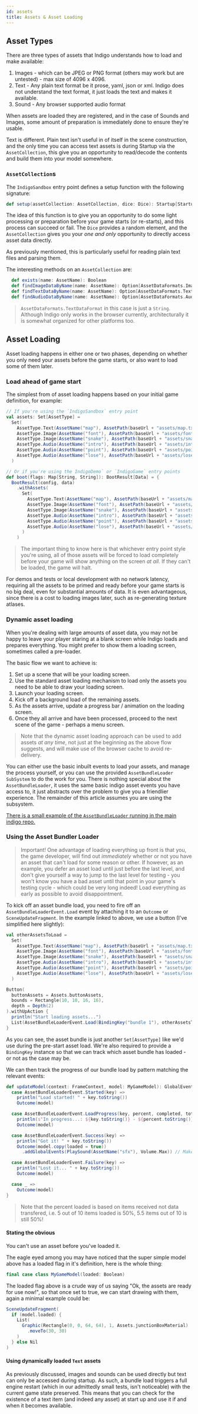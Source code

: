 ```yaml
---
id: assets
title: Assets & Asset Loading
---
```


## Asset Types

There are three types of assets that Indigo understands how to load and make available:

1. Images - which can be JPEG or PNG format (others may work but are untested) - max size of 4096 x 4096.
2. Text - Any plain text format be it prose, yaml, json or xml. Indigo does not understand the text format, it just loads the text and makes it available.
3. Sound - Any browser supported audio format

When assets are loaded they are registered, and in the case of Sounds and Images, some amount of preparation is immediately done to ensure they're usable.

Text is different. Plain text isn't useful in of itself in the scene construction, and the only time you can access text assets is during Startup via the `AssetCollection`, this give you an opportunity to read/decode the contents and build them into your model somewhere.

### `AssetCollection`s

The `IndigoSandbox` entry point defines a setup function with the following signature:

```scala
def setup(assetCollection: AssetCollection, dice: Dice): Startup[StartupErrors, StartupData]
```

The idea of this function is to give you an opportunity to do some light processing or preparation before your game starts (or re-starts), and this process can succeed or fail. The `Dice` provides a random element, and the `AssetCollection` gives you your _one and only_ opportunity to directly access asset data directly.

As previously mentioned, this is particularly useful for reading plain text files and parsing them.

The interesting methods on an `AssetCollection` are:

```scala
  def exists(name: AssetName): Boolean
  def findImageDataByName(name: AssetName): Option[AssetDataFormats.ImageDataFormat]
  def findTextDataByName(name: AssetName): Option[AssetDataFormats.TextDataFormat]
  def findAudioDataByName(name: AssetName): Option[AssetDataFormats.AudioDataFormat]
```

> `AssetDataFormats.TextDataFormat` in this case is just a `String`. Although Indigo only works in the browser currently, architecturally it is somewhat organized for other platforms too.

## Asset Loading

Asset loading happens in either one or two phases, depending on whether you only need your assets before the game starts, or also want to load some of them later.

### Load ahead of game start

The simplest from of asset loading happens based on your initial game definition, for example:

```scala
// If you're using the `IndigoSandbox` entry point
val assets: Set[AssetType] =
  Set(
    AssetType.Text(AssetName("map"), AssetPath(baseUrl + "assets/map.txt")),
    AssetType.Image(AssetName("font"), AssetPath(baseUrl + "assets/font.png")),
    AssetType.Image(AssetName("snake"), AssetPath(baseUrl + "assets/snake.png")),
    AssetType.Audio(AssetName("intro"), AssetPath(baseUrl + "assets/intro.mp3")),
    AssetType.Audio(AssetName("point"), AssetPath(baseUrl + "assets/point.mp3")),
    AssetType.Audio(AssetName("lose"), AssetPath(baseUrl + "assets/lose.mp3"))
  )

// Or if you're using the IndigoDemo` or `IndigoGame` entry points
def boot(flags: Map[String, String]): BootResult[Data] = {
  BootResult(config, data)
    .withAssets(
      Set(
        AssetType.Text(AssetName("map"), AssetPath(baseUrl + "assets/map.txt")),
        AssetType.Image(AssetName("font"), AssetPath(baseUrl + "assets/font.png")),
        AssetType.Image(AssetName("snake"), AssetPath(baseUrl + "assets/snake.png")),
        AssetType.Audio(AssetName("intro"), AssetPath(baseUrl + "assets/intro.mp3")),
        AssetType.Audio(AssetName("point"), AssetPath(baseUrl + "assets/point.mp3")),
        AssetType.Audio(AssetName("lose"), AssetPath(baseUrl + "assets/lose.mp3"))
      )
    )
```

> The important thing to know here is that whichever entry point style you're using, all of those assets will be forced to load completely before your game will show anything on the screen _at all_. If they can't be loaded, the game will halt.

For demos and tests or local development with no network latency, requiring all the assets to be primed and ready before your game starts is no big deal, even for substantial amounts of data. It is even advantageous, since there is a cost to loading images later, such as re-generating texture atlases.

### Dynamic asset loading

When you're dealing with large amounts of asset data, you may not be happy to leave your player staring at a blank screen while Indigo loads and prepares everything. You might prefer to show them a loading screen, sometimes called a pre-loader.

The basic flow we want to achieve is:

1. Set up a scene that will be your loading screen.
1. Use the standard asset loading mechanism to load only the assets you need to be able to draw your loading screen.
1. Launch your loading screen.
1. Kick off a background load of the remaining assets.
1. As the assets arrive, update a progress bar / animation on the loading screen.
1. Once they all arrive and have been processed, proceed to the next scene of the game - perhaps a menu screen.

> Note that the dynamic asset loading approach can be used to add assets _at any time_, not just at the beginning as the above flow suggests, and will make use of the browser cache to avoid re-delivery.

You can either use the basic inbuilt events to load your assets, and manage the process yourself, or you can use the provided `AssetBundleLoader` `SubSystem` to do the work for you. There is nothing special about the `AssetBundleLoader`, it uses the same basic indigo asset events you have access to, it just abstracts over the problem to give you a friendlier experience. The remainder of this article assumes you are using the subsystem.

[There is a small example of the `AssetBundleLoader` running in the main indigo repo.](https://github.com/PurpleKingdomGames/indigo/blob/master/examples/assetLoading/src/main/scala/com/example/assetloading/AssetLoadingExample.scala)

### Using the Asset Bundler Loader

> Important! One advantage of loading everything up front is that you, the game developer, will find out _immediately_ whether or not you have an asset that can't load for some reason or other. If however, as an example, you defer an asset load until just before the last level, and don't give yourself a way to jump to the last level for testing - you won't know you have a bad asset until that point in your game's testing cycle - which could be very long indeed! Load everything as early as possible to avoid disappointment.

To kick off an asset bundle load, you need to fire off an `AssetBundleLoaderEvent.Load` event by attaching it to an `Outcome` or `SceneUpdateFragment`. In the example linked to above, we use a button (I've simplified here slightly):

```scala
val otherAssetsToLoad =
  Set(
    AssetType.Text(AssetName("map"), AssetPath(baseUrl + "assets/map.txt")),
    AssetType.Image(AssetName("font"), AssetPath(baseUrl + "assets/font.png")),
    AssetType.Image(AssetName("snake"), AssetPath(baseUrl + "assets/snake.png")),
    AssetType.Audio(AssetName("intro"), AssetPath(baseUrl + "assets/intro.mp3")),
    AssetType.Audio(AssetName("point"), AssetPath(baseUrl + "assets/point.mp3")),
    AssetType.Audio(AssetName("lose"), AssetPath(baseUrl + "assets/lose.mp3"))
  )

Button(
  buttonAssets = Assets.buttonAssets,
  bounds = Rectangle(10, 10, 16, 16),
  depth = Depth(2)
).withUpAction {
  println("Start loading assets...")
  List(AssetBundleLoaderEvent.Load(BindingKey("bundle 1"), otherAssetsToLoad))
}
```

As you can see, the asset bundle is just another `Set[AssetType]` like we'd use during the pre-start asset load. We're also required to provide a `BindingKey` instance so that we can track which asset bundle has loaded - or not as the case may be.

We can then track the progress of our bundle load by pattern matching the relevant events:

```scala
def updateModel(context: FrameContext, model: MyGameModel): GlobalEvent => Outcome[MyGameModel] = {
  case AssetBundleLoaderEvent.Started(key) =>
    println("Load started! " + key.toString())
    Outcome(model)

  case AssetBundleLoaderEvent.LoadProgress(key, percent, completed, total) =>
    println(s"In progress...: ${key.toString()} - ${percent.toString()}%, ${completed.toString()} of ${total.toString()}")
    Outcome(model)

  case AssetBundleLoaderEvent.Success(key) =>
    println("Got it! " + key.toString())
    Outcome(model.copy(loaded = true))
      .addGlobalEvents(PlaySound(AssetName("sfx"), Volume.Max)) // Make use of a freshly loaded asset.

  case AssetBundleLoaderEvent.Failure(key) =>
    println("Lost it... " + key.toString())
    Outcome(model)

  case _ =>
    Outcome(model)
}
```

> Note that the percent loaded is based on items received not data transfered, i.e. 5 out of 10 items loaded is 50%, 5.5 items out of 10 is still 50%!

#### Stating the obvious

You can't use an asset before you've loaded it.

The eagle eyed among you may have noticed that the super simple model above has a loaded flag in it's definition, here is the whole thing:

```scala
final case class MyGameModel(loaded: Boolean)
```

The loaded flag above is a crude way of us saying "Ok, the assets are ready for use now!", so that once set to true, we can start drawing with them, again a minimal example could be:

```scala
SceneUpdateFragment(
  if (model.loaded) {
    List(
      Graphic(Rectangle(0, 0, 64, 64), 1, Assets.junctionBoxMaterial)
        .moveTo(30, 30)
    )
  } else Nil
)
```

#### Using dynamically loaded `Text` assets

As previously discussed, images and sounds can be used directly but text can only be accessed during startup. As such, a bundle load triggers a full engine restart (which in our admittedly small tests, isn't noticeable) with the current game state preserved. This means that you can check for the existence of a text item (and indeed any asset) at start up and use it if and when it becomes available.
